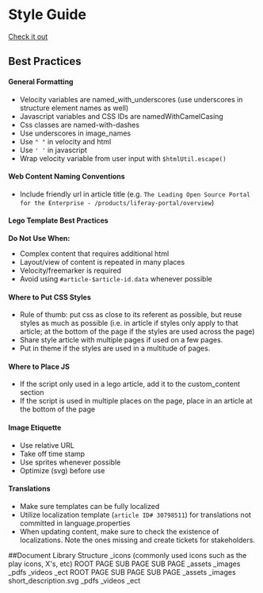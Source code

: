 Style Guide
======

[Check it out](http://htmlpreview.github.io/?https://github.com/ryanschuhler/lrdcom-recipes/blob/master/style-guide/style_guide.html)

## Best Practices
#### General Formatting
* Velocity variables are named_with_underscores (use underscores in structure element names as well)
* Javascript variables and CSS IDs are namedWithCamelCasing
* Css classes are named-with-dashes
* Use underscores in image_names
* Use `" "` in velocity and html
* Use `' '` in javascript
* Wrap velocity variable from user input with `$htmlUtil.escape()`

#### Web Content Naming Conventions
* Include friendly url in article title (e.g. `The Leading Open Source Portal for the Enterprise - /products/liferay-portal/overview`)

#### Lego Template Best Practices
**Do Not Use When:**
* Complex content that requires additional html
* Layout/view of content is repeated in many places
* Velocity/freemarker is required
* Avoid using `#article-$article-id.data` whenever possible

#### Where to Put CSS Styles
* Rule of thumb: put css as close to its referent as possible, but reuse styles as much as possible (i.e. in article if styles only apply to that article; at the bottom of the page if the styles are used across the page)
* Share style article with multiple pages if used on a few pages.
* Put in theme if the styles are used in a multitude of pages.

#### Where to Place JS
* If the script only used in a lego article, add it to the custom_content section
* If the script is used in multiple places on the page, place in an article at the bottom of the page

#### Image Etiquette
* Use relative URL
* Take off time stamp
* Use sprites whenever possible
* Optimize (svg) before use

#### Translations
* Make sure templates can be fully localized
* Utilize localization template (`article ID# 30798511`) for translations not committed in language.properties
* When updating content, make sure to check the existence of localizations. Note the ones missing and create tickets for stakeholders.

##Document Library Structure
	_icons (commonly used icons such as the play icons, X's, etc)
	ROOT PAGE
		SUB PAGE
		SUB PAGE
		_assets
			_images
			_pdfs
			_videos
			_ect
	ROOT PAGE
		SUB PAGE
		SUB PAGE
		_assets
			_images
				short_description.svg
			_pdfs
			_videos
			_ect